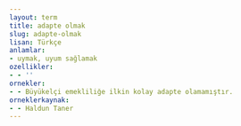 ```yaml
---
layout: term
title: adapte olmak
slug: adapte-olmak
lisan: Türkçe
anlamlar:
- uymak, uyum sağlamak
ozellikler:
- - ''
ornekler:
- - Büyükelçi emekliliğe ilkin kolay adapte olamamıştır.
orneklerkaynak:
- - Haldun Taner
---
```

